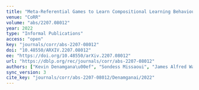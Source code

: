```yaml
---
title: "Meta-Referential Games to Learn Compositional Learning Behaviours."
venue: "CoRR"
volume: "abs/2207.08012"
year: 2022
type: "Informal Publications"
access: "open"
key: "journals/corr/abs-2207-08012"
doi: "10.48550/ARXIV.2207.08012"
ee: "https://doi.org/10.48550/arXiv.2207.08012"
url: "https://dblp.org/rec/journals/corr/abs-2207-08012"
authors: ["Kevin Denamgana\u00ef", "Sondess Missaoui", "James Alfred Walker"]
sync_version: 3
cite_key: "journals/corr/abs-2207-08012/Denamganai/2022"
---
```

